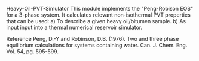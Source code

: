 Heavy-Oil-PVT-Simulator
This module implements the "Peng-Robison EOS" for a 3-phase system. 
It calculates relevant non-isothermal PVT properties that can be used: 
a) To describe a given heavy oil/bitumen sample. 
b) As input input into a thermal numerical reservoir simulator.


Reference 
Peng, D.-Y and Robinson, D.B. (1976). Two and three phase equilibrium calculations for systems containing water. Can. J. Chem. Eng. Vol. 54, pg. 595-599.
